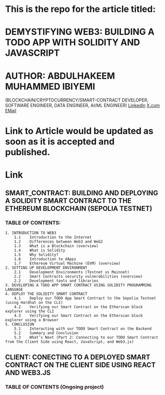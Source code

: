 # This is the repo for the article titled: 
# DEMYSTIFYING WEB3: BUILDING A TODO APP WITH SOLIDITY AND JAVASCRIPT

# AUTHOR: ABDULHAKEEM MUHAMMED IBIYEMI 
 (BLOCKCHAIN/CRYPTOCURRENCY/SMART-CONTRACT DEVELOPER, SOFTWARE ENGINEER, DATA ENGINEER, AI/ML ENGINEER)
[LinkedIn](https://www.linkedin.com/in/abdulhakeem-muhammed-ibiyemi/)
[X.com](https://x.com/ennas_de)
[EMail](dev.abdulhakeem@gmail.com)


# Link to Article would be updated as soon as it is accepted and published.
# Link

## SMART_CONTRACT: BUILDING AND DEPLOYING A SOLIDITY SMART CONTRACT TO THE ETHEREUM BLOCKCHAIN (SEPOLIA TESTNET)

### TABLE OF CONTENTS:
    1. INTRODUCTION TO WEB3
        1.1    Introduction to the Internet
        1.2    Differences between Web3 and Web2
        1.3    What is a Blockchain (overview) 
        1.4    What is Solidity 
        1.5    Why Solidity?
        1.6    Introduction to dApps
        1.7    Ethereum Virtual Machine (EVM) (overview)
    2. SETTING UP DEVELOPMENT ENVIRONMENT
        2.1    Development Environments (Testnet vs Mainnet)
        2.2    Smart Contracts security vulnerabilities (overview)
        2.2    Development tools and libraries
    3. DEVELOPING A TODO APP SMART CONTRACT USING SOLIDITY PROGRAMMING LANGUAGE 
    4. DEPLOY THE SOLIDITY SMART CONTRACT 
        4.1    Deploy our TODO App Smart Contract to the Sepolia Testnet (using Hardhat on the CLI)
        4.2    Verifying our Smart Contract on the Etherscan block explorer using the CLI
        4.3    Verifying our Smart Contract on the Etherscan block explorer using a Browser
    5. CONCLUSION 
        5.1    Interacting with our TODO Smart Contract on the Backend
        5.2    Summary and Conclusion
        5.3    What’s Next (Part 2: Connecting to our TODO Smart Contract from the Client Side using React, JavaScript, and Web3.js)


## CLIENT: CONECTING TO A DEPLOYED SMART CONTRACT ON THE CLIENT SIDE USING REACT AND WEB3.JS

### TABLE OF CONTENTS (Ongoing project)


